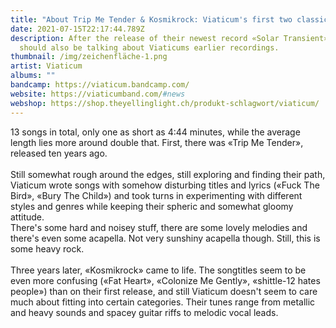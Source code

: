 ```yaml
---
title: "About Trip Me Tender & Kosmikrock: Viaticum's first two classics"
date: 2021-07-15T22:17:44.789Z
description: After the release of their newest record «Solar Transient», we
  should also be talking about Viaticums earlier recordings.
thumbnail: /img/zeichenfläche-1.png
artist: Viaticum
albums: ""
bandcamp: https://viaticum.bandcamp.com/
website: https://viaticumband.com/#news
webshop: https://shop.theyellinglight.ch/produkt-schlagwort/viaticum/
---
```

13 songs in total, only one as short as 4:44 minutes, while the average length lies more around double that. First, there was «Trip Me Tender», released ten years ago. \
\
Still somewhat rough around the edges, still exploring and finding their path, Viaticum wrote songs with somehow disturbing titles and lyrics («Fuck The Bird», «Bury The Child») and took turns in experimenting with different styles and genres while keeping their spheric and somewhat gloomy attitude. \
There's some hard and noisey stuff, there are some lovely melodies and there's even some acapella. Not very sunshiny acapella though. Still, this is some heavy rock. \
\
Three years later, «Kosmikrock» came to life. The songtitles seem to be even more confusing («Fat Heart», «Colonize Me Gently», «shittle-12 hates people») than on their first release, and still Viaticum doesn't seem to care much about fitting into certain categories. Their tunes range from metallic and heavy sounds and spacey guitar riffs to melodic vocal leads.